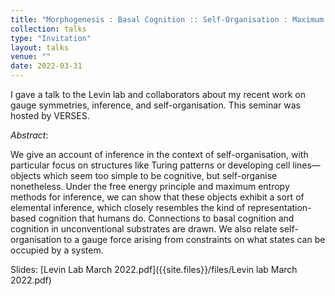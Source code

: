 ```yaml
---
title: "Morphogenesis : Basal Cognition :: Self-Organisation : Maximum Entropy"
collection: talks
type: "Invitation"
layout: talks
venue: ""
date: 2022-03-31
---
```


I gave a talk to the Levin lab and collaborators about my recent work on gauge symmetries, inference, and self-organisation. This seminar was hosted by VERSES.

_Abstract_: 

We give an account of inference in the context of self-organisation, with particular focus on structures like Turing patterns or developing cell lines—objects which seem too simple to be cognitive, but self-organise nonetheless. Under the free energy principle and maximum entropy methods for inference, we can show that these objects exhibit a sort of elemental inference, which closely resembles the kind of representation-based cognition that humans do. Connections to basal cognition and cognition in unconventional substrates are drawn. We also relate self-organisation to a gauge force arising from constraints on what states can be occupied by a system.

Slides: [Levin Lab March 2022.pdf]({{site.files}}/files/Levin lab March 2022.pdf)
